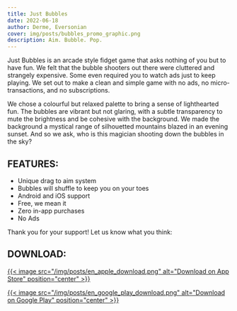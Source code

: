 ```yaml
---
title: Just Bubbles
date: 2022-06-18
author: Derme, Eversonian
cover: img/posts/bubbles_promo_graphic.png
description: Aim. Bubble. Pop.
---
```


Just Bubbles is an arcade style fidget game that asks nothing of you but to have fun. We felt that the bubble shooters out there were cluttered and strangely expensive. Some even required you to watch ads just to keep playing. We set out to make a clean and simple game with no ads, no micro-transactions, and no subscriptions.

We chose a colourful but relaxed palette to bring a sense of lighthearted fun. The bubbles are vibrant but not glaring, with a subtle transparency to mute the brightness and be cohesive with the background. We made the background a mystical range of silhouetted mountains blazed in an evening sunset. And so we ask, who is this magician shooting down the bubbles in the sky?

## FEATURES:
- Unique drag to aim system
- Bubbles will shuffle to keep you on your toes
- Android and iOS support
- Free, we mean it
- Zero in-app purchases
- No Ads

Thank you for your support! Let us know what you think:

## DOWNLOAD:

[{{< image src="/img/posts/en_apple_download.png" alt="Download on App Store" position="center" >}}](https://apps.apple.com/us/app/just-bubbles/id1625514581)   

[{{< image src="/img/posts/en_google_play_download.png" alt="Download on Google Play" position="center" >}}](https://play.google.com/store/apps/details?id=com.frostcube.justbubbles)